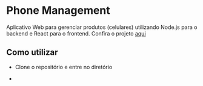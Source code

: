 # Phone Management
Aplicativo Web para gerenciar produtos (celulares) utilizando Node.js para o backend e React para o frontend.
Confira o projeto <a href="https://phone-management-front-fw9qzmccd-frederico-brions-projects.vercel.app/" target="_blank">aqui</a>

## Como utilizar
- Clone o repositório e entre no diretório
- ```
